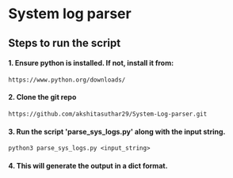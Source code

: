 # System log parser

## Steps to run the script

#### 1. Ensure python is installed. If not, install it from:
    https://www.python.org/downloads/

#### 2. Clone the git repo
    https://github.com/akshitasuthar29/System-Log-parser.git

#### 3. Run the script 'parse_sys_logs.py' along with the input string.
    python3 parse_sys_logs.py <input_string>

#### 4. This will generate the output in a dict format.